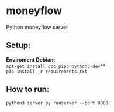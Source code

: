 # moneyflow
Python moneyflow server

Setup:
------------- 
**Enviroment Debian:**<br>
`apt-get install gcc pip3 python3-dev`**<br>
`pip install -r requirements.txt`

How to run:
-------------
`python3 server.py runserver --port 8080`
